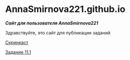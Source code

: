 # AnnaSmirnova221.github.io

**_Сайт для пользователя AnnaSmirnova221_**

Здравствуйте, это сайт для публикации заданий


[Скринкаст](https://www.youtube.com/watch?v=yMgbNglAgHI&feature=youtu.be)


[Задание 11.1](https://www.dropbox.com/s/eidnr1b4hiwqjkt/11.docx?dl=0)
